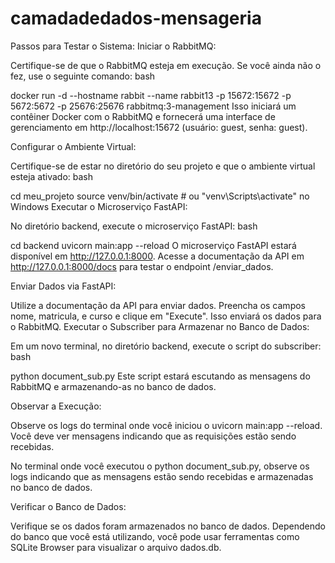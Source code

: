 # camadadedados-mensageria
Passos para Testar o Sistema:
Iniciar o RabbitMQ:

Certifique-se de que o RabbitMQ esteja em execução. Se você ainda não o fez, use o seguinte comando:
bash

docker run -d --hostname rabbit --name rabbit13 -p 15672:15672 -p 5672:5672 -p 25676:25676 rabbitmq:3-management
Isso iniciará um contêiner Docker com o RabbitMQ e fornecerá uma interface de gerenciamento em http://localhost:15672 (usuário: guest, senha: guest).

Configurar o Ambiente Virtual:

Certifique-se de estar no diretório do seu projeto e que o ambiente virtual esteja ativado:
bash

cd meu_projeto
source venv/bin/activate  # ou "venv\Scripts\activate" no Windows
Executar o Microserviço FastAPI:

No diretório backend, execute o microserviço FastAPI:
bash

cd backend
uvicorn main:app --reload
O microserviço FastAPI estará disponível em http://127.0.0.1:8000. Acesse a documentação da API em http://127.0.0.1:8000/docs para testar o endpoint /enviar_dados.

Enviar Dados via FastAPI:

Utilize a documentação da API para enviar dados. Preencha os campos nome, matricula, e curso e clique em "Execute". Isso enviará os dados para o RabbitMQ.
Executar o Subscriber para Armazenar no Banco de Dados:

Em um novo terminal, no diretório backend, execute o script do subscriber:
bash

python document_sub.py
Este script estará escutando as mensagens do RabbitMQ e armazenando-as no banco de dados.

Observar a Execução:

Observe os logs do terminal onde você iniciou o uvicorn main:app --reload. Você deve ver mensagens indicando que as requisições estão sendo recebidas.

No terminal onde você executou o python document_sub.py, observe os logs indicando que as mensagens estão sendo recebidas e armazenadas no banco de dados.

Verificar o Banco de Dados:

Verifique se os dados foram armazenados no banco de dados. Dependendo do banco que você está utilizando, você pode usar ferramentas como SQLite Browser para visualizar o arquivo dados.db.
